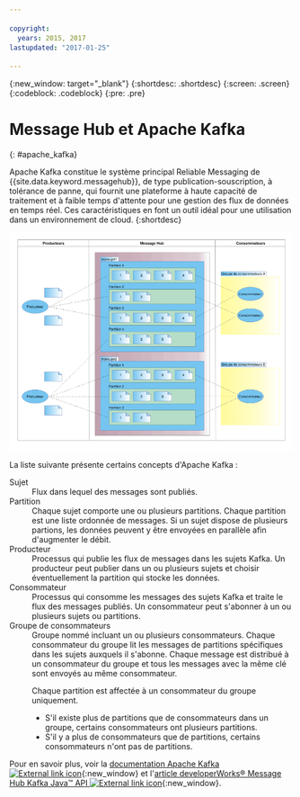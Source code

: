 ```yaml
---

copyright:
  years: 2015, 2017
lastupdated: "2017-01-25"

---
```


{:new_window: target="_blank"}
{:shortdesc: .shortdesc}
{:screen: .screen}
{:codeblock: .codeblock}
{:pre: .pre}

# Message Hub et Apache Kafka
{: #apache_kafka}

Apache Kafka constitue le système principal Reliable Messaging de {{site.data.keyword.messagehub}}, de type publication-souscription, à tolérance de panne, qui fournit une plateforme à haute capacité de traitement et à faible temps d'attente pour une gestion des flux de données en temps réel. Ces caractéristiques en font un outil idéal pour une utilisation dans un environnement de cloud.
{:shortdesc}

![Diagramme de l'architecture Kafka.](kafka_architecture.png "Diagramme illustrant l'architecture Kafka. Les producteurs publient dans les flux d'un cluster Kafka, puis les consommateurs s'abonnent aux messages.") 

La liste suivante présente certains concepts d'Apache Kafka :

<dl><dt>Sujet</dt>
<dd>Flux dans lequel des messages sont publiés.</dd>
<dt>Partition</dt>
<dd>Chaque sujet comporte une ou plusieurs partitions. Chaque partition est une liste ordonnée de messages. Si un sujet dispose de plusieurs partions, les données peuvent y être envoyées en parallèle afin d'augmenter le débit.</dd>
<dt>Producteur</dt>
<dd>Processus qui publie les flux de messages dans les sujets Kafka. Un producteur peut publier dans un ou plusieurs sujets et choisir éventuellement la partition qui stocke les données.</dd>
<dt>Consommateur </dt>
<dd>Processus qui consomme les messages des sujets Kafka et traite le flux des messages publiés. Un consommateur peut s'abonner à un ou plusieurs sujets ou partitions.</dd>
<dt>Groupe de consommateurs</dt>
<dd>Groupe nommé incluant un ou plusieurs consommateurs. Chaque consommateur du groupe lit les messages de partitions spécifiques dans les sujets auxquels il s'abonne. Chaque message est distribué à un consommateur du groupe et tous les messages avec la même clé sont envoyés au même consommateur.

<p>Chaque partition est affectée à un consommateur du groupe uniquement.</p> 
<ul>
<li>S'il existe plus de partitions que de consommateurs dans un groupe, certains consommateurs ont plusieurs partitions.</li>
<li>S'il y a plus de consommateurs que de partitions, certains consommateurs n'ont pas de partitions.</li>
</ul>
</dd>
</dl>

Pour en savoir plus, voir la [documentation Apache Kafka ![External link icon](../../icons/launch-glyph.svg "External link icon")](http://kafka.apache.org/documentation.html){:new_window} et l'[article developerWorks&reg; Message Hub Kafka Java&trade; API ![External link icon](../../icons/launch-glyph.svg "External link icon")](https://developer.ibm.com/messaging/2016/03/03/message-hub-kafka-java-api/){:new_window}.


